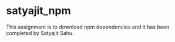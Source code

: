 # satyajit_npm
This assignment is to download npm dependencies and it has been completed by Satyajit Sahu.
